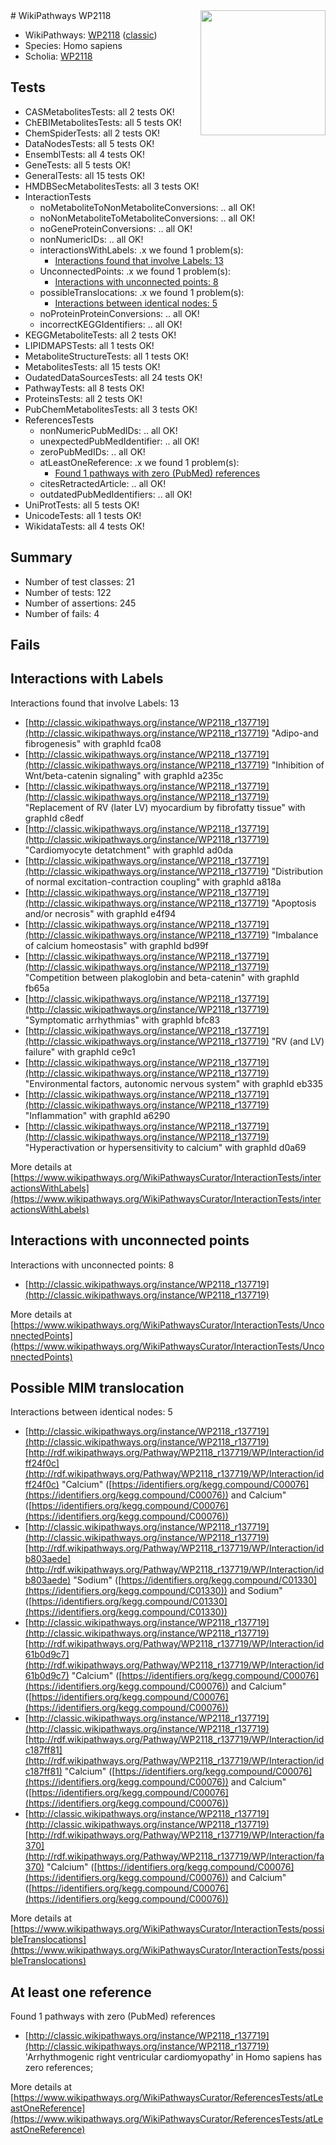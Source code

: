 <img style="float: right; width: 200px" src="https://upload.wikimedia.org/wikipedia/commons/thumb/8/83/Wplogo_with_text_500.png/640px-Wplogo_with_text_500.png" />
# WikiPathways WP2118

* WikiPathways: [WP2118](https://wikipathways.org/pathways/WP2118) ([classic](https://classic.wikipathways.org/instance/WP2118))
* Species: Homo sapiens
* Scholia: [WP2118](https://scholia.toolforge.org/wikipathways/WP2118)
## Tests
* CASMetabolitesTests: all 2 tests OK!
* ChEBIMetabolitesTests: all 5 tests OK!
* ChemSpiderTests: all 2 tests OK!
* DataNodesTests: all 5 tests OK!
* EnsemblTests: all 4 tests OK!
* GeneTests: all 5 tests OK!
* GeneralTests: all 15 tests OK!
* HMDBSecMetabolitesTests: all 3 tests OK!
* InteractionTests
    * noMetaboliteToNonMetaboliteConversions: .. all OK!
    * noNonMetaboliteToMetaboliteConversions: .. all OK!
    * noGeneProteinConversions: .. all OK!
    * nonNumericIDs: .. all OK!
    * interactionsWithLabels: .x we found 1 problem(s):
        * [Interactions found that involve Labels: 13](#fe97a8bb)
    * UnconnectedPoints: .x we found 1 problem(s):
        * [Interactions with unconnected points: 8](#35a61ae0)
    * possibleTranslocations: .x we found 1 problem(s):
        * [Interactions between identical nodes: 5](#1c11820a)
    * noProteinProteinConversions: .. all OK!
    * incorrectKEGGIdentifiers: .. all OK!
* KEGGMetaboliteTests: all 2 tests OK!
* LIPIDMAPSTests: all 1 tests OK!
* MetaboliteStructureTests: all 1 tests OK!
* MetabolitesTests: all 15 tests OK!
* OudatedDataSourcesTests: all 24 tests OK!
* PathwayTests: all 8 tests OK!
* ProteinsTests: all 2 tests OK!
* PubChemMetabolitesTests: all 3 tests OK!
* ReferencesTests
    * nonNumericPubMedIDs: .. all OK!
    * unexpectedPubMedIdentifier: .. all OK!
    * zeroPubMedIDs: .. all OK!
    * atLeastOneReference: .x we found 1 problem(s):
        * [Found 1 pathways with zero (PubMed) references](#d0a459f0)
    * citesRetractedArticle: .. all OK!
    * outdatedPubMedIdentifiers: .. all OK!
* UniProtTests: all 5 tests OK!
* UnicodeTests: all 1 tests OK!
* WikidataTests: all 4 tests OK!


## Summary

* Number of test classes: 21
* Number of tests: 122
* Number of assertions: 245
* Number of fails: 4

## Fails

<a name="fe97a8bb" />

## Interactions with Labels

Interactions found that involve Labels: 13

* [http://classic.wikipathways.org/instance/WP2118_r137719](http://classic.wikipathways.org/instance/WP2118_r137719) "Adipo-and
fibrogenesis" with graphId fca08
* [http://classic.wikipathways.org/instance/WP2118_r137719](http://classic.wikipathways.org/instance/WP2118_r137719) "Inhibition of Wnt/beta-catenin
signaling" with graphId a235c
* [http://classic.wikipathways.org/instance/WP2118_r137719](http://classic.wikipathways.org/instance/WP2118_r137719) "Replacement of
RV (later LV) myocardium
by fibrofatty tissue" with graphId c8edf
* [http://classic.wikipathways.org/instance/WP2118_r137719](http://classic.wikipathways.org/instance/WP2118_r137719) "Cardiomyocyte
detatchment" with graphId ad0da
* [http://classic.wikipathways.org/instance/WP2118_r137719](http://classic.wikipathways.org/instance/WP2118_r137719) "Distribution of normal
excitation-contraction
coupling" with graphId a818a
* [http://classic.wikipathways.org/instance/WP2118_r137719](http://classic.wikipathways.org/instance/WP2118_r137719) "Apoptosis and/or
necrosis" with graphId e4f94
* [http://classic.wikipathways.org/instance/WP2118_r137719](http://classic.wikipathways.org/instance/WP2118_r137719) "Imbalance of calcium
homeostasis" with graphId bd99f
* [http://classic.wikipathways.org/instance/WP2118_r137719](http://classic.wikipathways.org/instance/WP2118_r137719) "Competition between
plakoglobin and beta-catenin" with graphId fb65a
* [http://classic.wikipathways.org/instance/WP2118_r137719](http://classic.wikipathways.org/instance/WP2118_r137719) "Symptomatic
arrhythmias" with graphId bfc83
* [http://classic.wikipathways.org/instance/WP2118_r137719](http://classic.wikipathways.org/instance/WP2118_r137719) "RV (and LV) failure" with graphId ce9c1
* [http://classic.wikipathways.org/instance/WP2118_r137719](http://classic.wikipathways.org/instance/WP2118_r137719) "Environmental factors,
autonomic nervous system" with graphId eb335
* [http://classic.wikipathways.org/instance/WP2118_r137719](http://classic.wikipathways.org/instance/WP2118_r137719) "Inflammation" with graphId a6290
* [http://classic.wikipathways.org/instance/WP2118_r137719](http://classic.wikipathways.org/instance/WP2118_r137719) "Hyperactivation or
hypersensitivity to calcium" with graphId d0a69


More details at [https://www.wikipathways.org/WikiPathwaysCurator/InteractionTests/interactionsWithLabels](https://www.wikipathways.org/WikiPathwaysCurator/InteractionTests/interactionsWithLabels)

<a name="35a61ae0" />

## Interactions with unconnected points

Interactions with unconnected points: 8

* [http://classic.wikipathways.org/instance/WP2118_r137719](http://classic.wikipathways.org/instance/WP2118_r137719)


More details at [https://www.wikipathways.org/WikiPathwaysCurator/InteractionTests/UnconnectedPoints](https://www.wikipathways.org/WikiPathwaysCurator/InteractionTests/UnconnectedPoints)

<a name="1c11820a" />

## Possible MIM translocation

Interactions between identical nodes: 5

* [http://classic.wikipathways.org/instance/WP2118_r137719](http://classic.wikipathways.org/instance/WP2118_r137719) [http://rdf.wikipathways.org/Pathway/WP2118_r137719/WP/Interaction/idff24f0c](http://rdf.wikipathways.org/Pathway/WP2118_r137719/WP/Interaction/idff24f0c) "Calcium" ([https://identifiers.org/kegg.compound/C00076](https://identifiers.org/kegg.compound/C00076)) and 
Calcium" ([https://identifiers.org/kegg.compound/C00076](https://identifiers.org/kegg.compound/C00076))
* [http://classic.wikipathways.org/instance/WP2118_r137719](http://classic.wikipathways.org/instance/WP2118_r137719) [http://rdf.wikipathways.org/Pathway/WP2118_r137719/WP/Interaction/idb803aede](http://rdf.wikipathways.org/Pathway/WP2118_r137719/WP/Interaction/idb803aede) "Sodium" ([https://identifiers.org/kegg.compound/C01330](https://identifiers.org/kegg.compound/C01330)) and 
Sodium" ([https://identifiers.org/kegg.compound/C01330](https://identifiers.org/kegg.compound/C01330))
* [http://classic.wikipathways.org/instance/WP2118_r137719](http://classic.wikipathways.org/instance/WP2118_r137719) [http://rdf.wikipathways.org/Pathway/WP2118_r137719/WP/Interaction/id61b0d9c7](http://rdf.wikipathways.org/Pathway/WP2118_r137719/WP/Interaction/id61b0d9c7) "Calcium" ([https://identifiers.org/kegg.compound/C00076](https://identifiers.org/kegg.compound/C00076)) and 
Calcium" ([https://identifiers.org/kegg.compound/C00076](https://identifiers.org/kegg.compound/C00076))
* [http://classic.wikipathways.org/instance/WP2118_r137719](http://classic.wikipathways.org/instance/WP2118_r137719) [http://rdf.wikipathways.org/Pathway/WP2118_r137719/WP/Interaction/idc187ff81](http://rdf.wikipathways.org/Pathway/WP2118_r137719/WP/Interaction/idc187ff81) "Calcium" ([https://identifiers.org/kegg.compound/C00076](https://identifiers.org/kegg.compound/C00076)) and 
Calcium" ([https://identifiers.org/kegg.compound/C00076](https://identifiers.org/kegg.compound/C00076))
* [http://classic.wikipathways.org/instance/WP2118_r137719](http://classic.wikipathways.org/instance/WP2118_r137719) [http://rdf.wikipathways.org/Pathway/WP2118_r137719/WP/Interaction/fa370](http://rdf.wikipathways.org/Pathway/WP2118_r137719/WP/Interaction/fa370) "Calcium" ([https://identifiers.org/kegg.compound/C00076](https://identifiers.org/kegg.compound/C00076)) and 
Calcium" ([https://identifiers.org/kegg.compound/C00076](https://identifiers.org/kegg.compound/C00076))


More details at [https://www.wikipathways.org/WikiPathwaysCurator/InteractionTests/possibleTranslocations](https://www.wikipathways.org/WikiPathwaysCurator/InteractionTests/possibleTranslocations)

<a name="d0a459f0" />

## At least one reference

Found 1 pathways with zero (PubMed) references

* [http://classic.wikipathways.org/instance/WP2118_r137719](http://classic.wikipathways.org/instance/WP2118_r137719) 'Arrhythmogenic right ventricular cardiomyopathy' in Homo sapiens has zero references; 


More details at [https://www.wikipathways.org/WikiPathwaysCurator/ReferencesTests/atLeastOneReference](https://www.wikipathways.org/WikiPathwaysCurator/ReferencesTests/atLeastOneReference)

